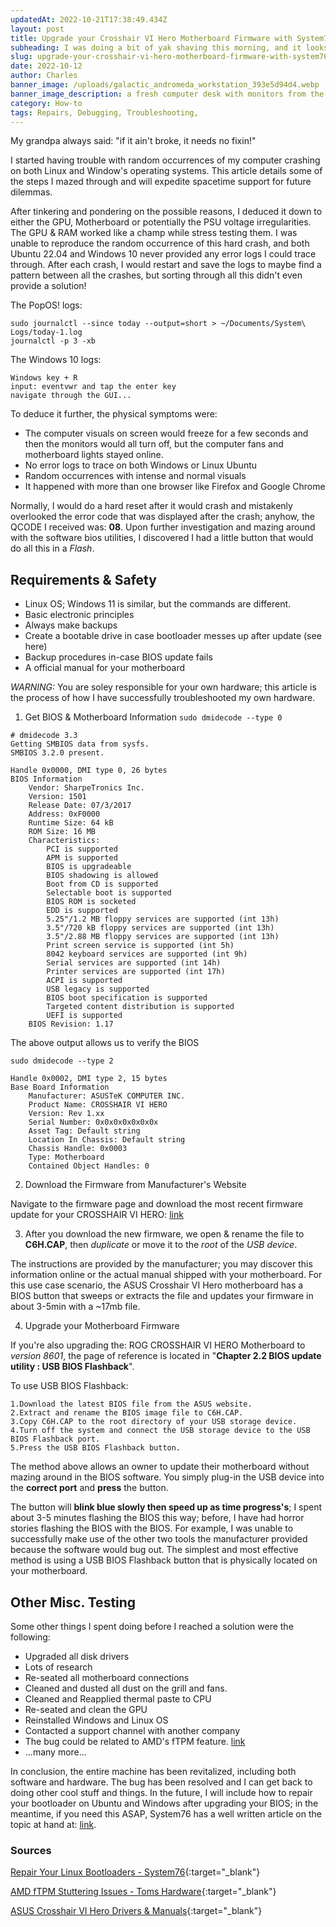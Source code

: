 ```yaml
---
updatedAt: 2022-10-21T17:38:49.434Z
layout: post
title: Upgrade your Crosshair VI Hero Motherboard Firmware with System76's PopOS!
subheading: I was doing a bit of yak shaving this morning, and it looks like it might have paid off.
slug: upgrade-your-crosshair-vi-hero-motherboard-firmware-with-system76-s-pop-os
date: 2022-10-12
author: Charles
banner_image: /uploads/galactic_andromeda_workstation_393e5d94d4.webp
banner_image_description: a fresh computer desk with monitors from the Andromeda Galaxy.
category: How-to
tags: Repairs, Debugging, Troubleshooting, 
---
```

My grandpa always said: "if it ain't broke, it needs no fixin!"

   I started having trouble with random occurrences of my computer crashing on both Linux and Window's operating systems. This article details some of the steps I mazed through and will expedite spacetime support for future dilemmas.

After tinkering and pondering on the possible reasons, I deduced it down to either the GPU, Motherboard or potentially the PSU voltage irregularities. The GPU & RAM worked like a champ while stress testing them. I was unable to reproduce the random occurrence of this hard crash, and both Ubuntu 22.04 and Windows 10 never provided any error logs I could trace through. After each crash, I would restart and save the logs to maybe find a pattern between all the crashes, but sorting through all this didn't even provide a solution!

The PopOS! logs:
```
sudo journalctl --since today --output=short > ~/Documents/System\ Logs/today-1.log
journalctl -p 3 -xb
```

The Windows 10 logs:
```
Windows key + R 
input: eventvwr and tap the enter key
navigate through the GUI...
```

To deduce it further, the physical symptoms were: 
* The computer visuals on screen would freeze for a few seconds and then the monitors would all turn off, but the computer fans and motherboard lights stayed online.
* No error logs to trace on both Windows or Linux Ubuntu
* Random occurrences with intense and normal visuals 
* It happened with more than one browser like Firefox and Google Chrome

Normally, I would do a hard reset after it would crash and mistakenly overlooked the error code that was displayed after the crash; anyhow, the QCODE I received was: **08**. Upon further investigation and mazing around with the software bios utilities, I discovered I had a little button that would do all this in a *Flash*.

## Requirements & Safety

* Linux OS; Windows 11 is similar, but the commands are different.
* Basic electronic principles
* Always make backups
* Create a bootable drive in case bootloader messes up after update (see here)
* Backup procedures in-case BIOS update fails
* A official manual for your motherboard 

*WARNING:* You are soley responsible for your own hardware; this article is the process of how I have successfully troubleshooted my own hardware. 

1. Get BIOS & Motherboard Information
```sudo dmidecode --type 0```

```
# dmidecode 3.3
Getting SMBIOS data from sysfs.
SMBIOS 3.2.0 present.

Handle 0x0000, DMI type 0, 26 bytes
BIOS Information
	Vendor: SharpeTronics Inc.
	Version: 1501
	Release Date: 07/3/2017
	Address: 0xF0000
	Runtime Size: 64 kB
	ROM Size: 16 MB
	Characteristics:
		PCI is supported
		APM is supported
		BIOS is upgradeable
		BIOS shadowing is allowed
		Boot from CD is supported
		Selectable boot is supported
		BIOS ROM is socketed
		EDD is supported
		5.25"/1.2 MB floppy services are supported (int 13h)
		3.5"/720 kB floppy services are supported (int 13h)
		3.5"/2.88 MB floppy services are supported (int 13h)
		Print screen service is supported (int 5h)
		8042 keyboard services are supported (int 9h)
		Serial services are supported (int 14h)
		Printer services are supported (int 17h)
		ACPI is supported
		USB legacy is supported
		BIOS boot specification is supported
		Targeted content distribution is supported
		UEFI is supported
	BIOS Revision: 1.17
```

The above output allows us to verify the BIOS

```sudo dmidecode --type 2```

```
Handle 0x0002, DMI type 2, 15 bytes
Base Board Information
	Manufacturer: ASUSTeK COMPUTER INC.
	Product Name: CROSSHAIR VI HERO
	Version: Rev 1.xx
	Serial Number: 0x0x0x0x0x0x0x
	Asset Tag: Default string
	Location In Chassis: Default string
	Chassis Handle: 0x0003
	Type: Motherboard
	Contained Object Handles: 0
```

2. Download the Firmware from Manufacturer's Website

Navigate to the firmware page and download the most recent firmware update for your CROSSHAIR VI HERO: [link](#sources)

3. After you download the new firmware, we open & rename the file to **C6H.CAP**, then *duplicate* or move it to the *root* of the *USB device*. 

The instructions are provided by the manufacturer; you may discover this information online or the actual manual shipped with your motherboard. For this use case scenario, the ASUS Crosshair VI Hero motherboard has a BIOS button that sweeps or extracts the file and updates your firmware in about 3-5min with a ~17mb file. 

4. Upgrade your Motherboard Firmware

If you're also upgrading the: ROG CROSSHAIR VI HERO Motherboard to *version 8601*, the page of reference is located in "**Chapter 2.2 BIOS update utility : USB BIOS Flashback**".

To use USB BIOS Flashback:
```
1.Download the latest BIOS file from the ASUS website.
2.Extract and rename the BIOS image file to C6H.CAP.
3.Copy C6H.CAP to the root directory of your USB storage device.
4.Turn off the system and connect the USB storage device to the USB BIOS Flashback port.
5.Press the USB BIOS Flashback button.
```

The method above allows an owner to update their motherboard without mazing around in the BIOS software. You simply plug-in the USB device into the **correct port** and **press** the button. 

The button will **blink blue slowly then speed up as time progress's**; I spent about 3-5 minutes flashing the BIOS this way; before, I have had horror stories flashing the BIOS with the BIOS. For example, I was unable to successfully make use of the other two tools the manufacturer provided because the software would bug out. The simplest and most effective method is using a USB BIOS Flashback button that is physically located on your motherboard.

## Other Misc. Testing

Some other things I spent doing before I reached a solution were the following:

* Upgraded all disk drivers
* Lots of research
* Re-seated all motherboard connections
* Cleaned and dusted all dust on the grill and fans.
* Cleaned and Reapplied thermal paste to CPU
* Re-seated and clean the GPU
* Reinstalled Windows and Linux OS
* Contacted a support channel with another company
* The bug could be related to AMD's fTPM feature. [link](#sources)
* ...many more...

 In conclusion, the entire machine has been revitalized, including both software and hardware. The bug has been resolved and I can get back to doing other cool stuff and things. In the future, I will include how to repair your bootloader on Ubuntu and Windows after upgrading your BIOS; in the meantime, if you need this ASAP, System76 has a well written article on the topic at hand at: [link](#sources).

### Sources

[Repair Your Linux Bootloaders - System76](https://support.system76.com/articles/bootloader/){:target="_blank"}

[AMD fTPM Stuttering Issues - Toms Hardware](https://www.tomshardware.com/news/amd-issues-fix-and-workaround-for-ftpm-stuttering-issues
){:target="_blank"}

[ASUS Crosshair VI Hero Drivers & Manuals](https://rog.asus.com/us/motherboards/rog-crosshair/rog-crosshair-vi-hero-model/helpdesk_bios/){:target="_blank"}
